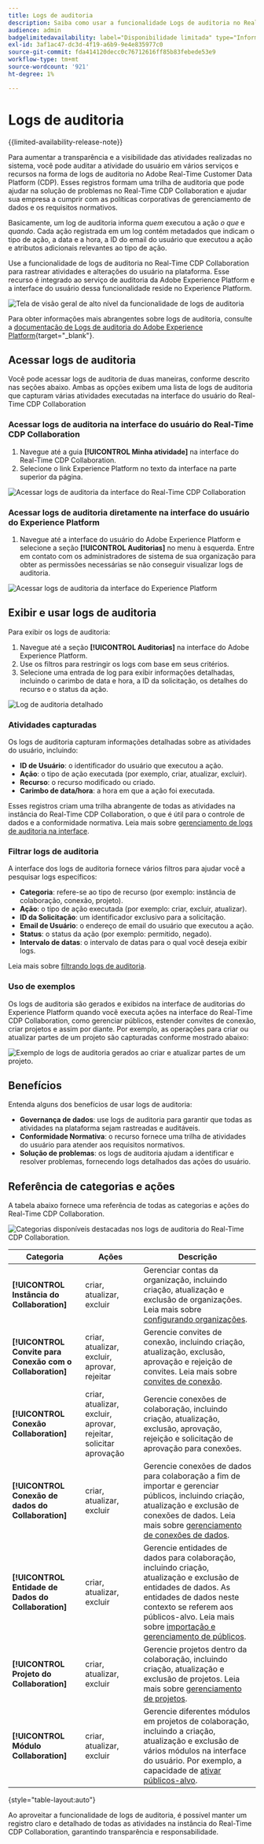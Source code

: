 ```yaml
---
title: Logs de auditoria
description: Saiba como usar a funcionalidade Logs de auditoria no Real-Time CDP Collaboration para rastrear atividades e alterações do usuário.
audience: admin
badgelimitedavailability: label="Disponibilidade limitada" type="Informative" url="https://helpx.adobe.com/legal/product-descriptions/real-time-customer-data-platform-collaboration.html newtab=true"
exl-id: 3af1ac47-dc3d-4f19-a6b9-9e4e835977c0
source-git-commit: fda414120decc0c76712616ff85b83febede53e9
workflow-type: tm+mt
source-wordcount: '921'
ht-degree: 1%

---
```


# Logs de auditoria

{{limited-availability-release-note}}

Para aumentar a transparência e a visibilidade das atividades realizadas no sistema, você pode auditar a atividade do usuário em vários serviços e recursos na forma de logs de auditoria no Adobe Real-Time Customer Data Platform (CDP). Esses registros formam uma trilha de auditoria que pode ajudar na solução de problemas no Real-Time CDP Collaboration e ajudar sua empresa a cumprir com as políticas corporativas de gerenciamento de dados e os requisitos normativos.

Basicamente, um log de auditoria informa *quem* executou a ação *o que* e *quando*. Cada ação registrada em um log contém metadados que indicam o tipo de ação, a data e a hora, a ID do email do usuário que executou a ação e atributos adicionais relevantes ao tipo de ação.

Use a funcionalidade de logs de auditoria no Real-Time CDP Collaboration para rastrear atividades e alterações do usuário na plataforma. Esse recurso é integrado ao serviço de auditoria da Adobe Experience Platform e a interface do usuário dessa funcionalidade reside no Experience Platform.

![Tela de visão geral de alto nível da funcionalidade de logs de auditoria](/help/assets/setup/audit-logs/audit-logs-overview.png)

Para obter informações mais abrangentes sobre logs de auditoria, consulte a [documentação de Logs de auditoria do Adobe Experience Platform](https://experienceleague.adobe.com/en/docs/experience-platform/landing/governance-privacy-security/audit-logs/overview){target="_blank"}.

## Acessar logs de auditoria

Você pode acessar logs de auditoria de duas maneiras, conforme descrito nas seções abaixo. Ambas as opções exibem uma lista de logs de auditoria que capturam várias atividades executadas na interface do usuário do Real-Time CDP Collaboration

### Acessar logs de auditoria na interface do usuário do Real-Time CDP Collaboration

1. Navegue até a guia **[!UICONTROL Minha atividade]** na interface do Real-Time CDP Collaboration.
2. Selecione o link Experience Platform no texto da interface na parte superior da página.

![Acessar logs de auditoria da interface do Real-Time CDP Collaboration](/help/assets/setup/audit-logs/access-from-collaboration-ui.png)

### Acessar logs de auditoria diretamente na interface do usuário do Experience Platform

1. Navegue até a interface do usuário do Adobe Experience Platform e selecione a seção **[!UICONTROL Auditorias]** no menu à esquerda. Entre em contato com os administradores de sistema de sua organização para obter as permissões necessárias se não conseguir visualizar logs de auditoria.

![Acessar logs de auditoria da interface do Experience Platform](/help/assets/setup/audit-logs/access-from-experience-platform-ui.png)

## Exibir e usar logs de auditoria

Para exibir os logs de auditoria:

1. Navegue até a seção **[!UICONTROL Auditorias]** na interface do Adobe Experience Platform.
2. Use os filtros para restringir os logs com base em seus critérios.
3. Selecione uma entrada de log para exibir informações detalhadas, incluindo o carimbo de data e hora, a ID da solicitação, os detalhes do recurso e o status da ação.

![Log de auditoria detalhado](/help/assets/setup/audit-logs/filters-and-detailed-view.png)

### Atividades capturadas

Os logs de auditoria capturam informações detalhadas sobre as atividades do usuário, incluindo:

* **ID de Usuário**: o identificador do usuário que executou a ação.
* **Ação**: o tipo de ação executada (por exemplo, criar, atualizar, excluir).
* **Recurso**: o recurso modificado ou criado.
* **Carimbo de data/hora**: a hora em que a ação foi executada.

Esses registros criam uma trilha abrangente de todas as atividades na instância do Real-Time CDP Collaboration, o que é útil para o controle de dados e a conformidade normativa. Leia mais sobre [gerenciamento de logs de auditoria na interface](https://experienceleague.adobe.com/en/docs/experience-platform/landing/governance-privacy-security/audit-logs/overview#managing-audit-logs-in-the-ui).

### Filtrar logs de auditoria

A interface dos logs de auditoria fornece vários filtros para ajudar você a pesquisar logs específicos:

* **Categoria**: refere-se ao tipo de recurso (por exemplo: instância de colaboração, conexão, projeto).
* **Ação**: o tipo de ação executada (por exemplo: criar, excluir, atualizar).
* **ID da Solicitação**: um identificador exclusivo para a solicitação.
* **Email de Usuário**: o endereço de email do usuário que executou a ação.
* **Status**: o status da ação (por exemplo: permitido, negado).
* **Intervalo de datas**: o intervalo de datas para o qual você deseja exibir logs.

Leia mais sobre [filtrando logs de auditoria](https://experienceleague.adobe.com/en/docs/experience-platform/landing/governance-privacy-security/audit-logs/overview#filter-audit-logs).

### Uso de exemplos

Os logs de auditoria são gerados e exibidos na interface de auditorias do Experience Platform quando você executa ações na interface do Real-Time CDP Collaboration, como gerenciar públicos, estender convites de conexão, criar projetos e assim por diante. Por exemplo, as operações para criar ou atualizar partes de um projeto são capturadas conforme mostrado abaixo:

![Exemplo de logs de auditoria gerados ao criar e atualizar partes de um projeto.](/help/assets/setup/audit-logs/create-project-audits.png)

## Benefícios

Entenda alguns dos benefícios de usar logs de auditoria:

* **Governança de dados**: use logs de auditoria para garantir que todas as atividades na plataforma sejam rastreadas e auditáveis.
* **Conformidade Normativa**: o recurso fornece uma trilha de atividades do usuário para atender aos requisitos normativos.
* **Solução de problemas**: os logs de auditoria ajudam a identificar e resolver problemas, fornecendo logs detalhados das ações do usuário.

## Referência de categorias e ações

A tabela abaixo fornece uma referência de todas as categorias e ações do Real-Time CDP Collaboration.

![Categorias disponíveis destacadas nos logs de auditoria do Real-Time CDP Collaboration.](/help/assets/setup/audit-logs/available-categories.png)

| Categoria | Ações | Descrição |
|-------------------------------|------------------------------------------|-------------|
| **[!UICONTROL Instância do Collaboration]** | criar, atualizar, excluir | Gerenciar contas da organização, incluindo criação, atualização e exclusão de organizações. Leia mais sobre [configurando organizações](/help/guide/setup/onboard-organization.md). |
| **[!UICONTROL Convite para Conexão com o Collaboration]** | criar, atualizar, excluir, aprovar, rejeitar | Gerencie convites de conexão, incluindo criação, atualização, exclusão, aprovação e rejeição de convites. Leia mais sobre [convites de conexão](/help/guide/connect/establishing-connections.md). |
| **[!UICONTROL Conexão Collaboration]** | criar, atualizar, excluir, aprovar, rejeitar, solicitar aprovação | Gerencie conexões de colaboração, incluindo criação, atualização, exclusão, aprovação, rejeição e solicitação de aprovação para conexões. |
| **[!UICONTROL Conexão de dados do Collaboration]** | criar, atualizar, excluir | Gerencie conexões de dados para colaboração a fim de importar e gerenciar públicos, incluindo criação, atualização e exclusão de conexões de dados. Leia mais sobre [gerenciamento de conexões de dados](/help/guide/setup/manage-data-connection.md). |
| **[!UICONTROL Entidade de Dados do Collaboration]** | criar, atualizar, excluir | Gerencie entidades de dados para colaboração, incluindo criação, atualização e exclusão de entidades de dados. As entidades de dados neste contexto se referem aos públicos-alvo. Leia mais sobre [importação e gerenciamento de públicos](/help/guide/setup/onboard-audiences.md). |
| **[!UICONTROL Projeto do Collaboration]** | criar, atualizar, excluir | Gerencie projetos dentro da colaboração, incluindo criação, atualização e exclusão de projetos. Leia mais sobre [gerenciamento de projetos](/help/guide/collaborate/manage-projects.md). |
| **[!UICONTROL Módulo Collaboration]** | criar, atualizar, excluir | Gerencie diferentes módulos em projetos de colaboração, incluindo a criação, atualização e exclusão de vários módulos na interface do usuário. Por exemplo, a capacidade de [ativar públicos-alvo](/help/guide/collaborate/activate.md). |

{style="table-layout:auto"}

Ao aproveitar a funcionalidade de logs de auditoria, é possível manter um registro claro e detalhado de todas as atividades na instância do Real-Time CDP Collaboration, garantindo transparência e responsabilidade.
